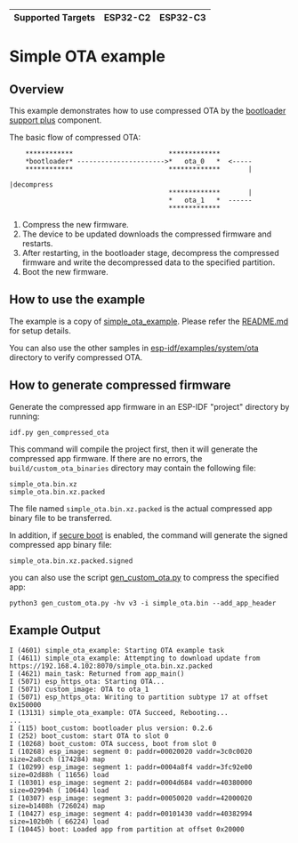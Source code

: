 | Supported Targets | ESP32-C2 | ESP32-C3 |
| ----------------- | ----- | -------- | 

# Simple OTA example
## Overview

This example demonstrates how to use compressed OTA by the [bootloader support plus](https://components.espressif.com/components/espressif/bootloader_support_plus) component. 

The basic flow of compressed OTA:

```
    ************                        *************
    *bootloader* ---------------------->*   ota_0   *  <-----
    ************                        *************       |
                                                            |decompress
                                        *************       |
                                        *   ota_1   *  ------
                                        *************
```

1. Compress the new firmware. 
2. The device to be updated downloads the compressed firmware and restarts.  
3. After restarting, in the bootloader stage, decompress the compressed firmware and write the decompressed data to the specified partition.  
4. Boot the new firmware.  

## How to use the example

The example is a copy of [simple_ota_example](https://github.com/espressif/esp-idf/tree/master/examples/system/ota/simple_ota_example). Please refer the [README.md](https://github.com/espressif/esp-idf/tree/master/examples/system/ota) for setup details.  

You can also use the other samples in [esp-idf/examples/system/ota](https://github.com/espressif/esp-idf/tree/master/examples/system/ota) directory to verify compressed OTA.  

## How to generate compressed firmware

Generate the compressed app firmware in an ESP-IDF "project" directory by running:

```plaintext
idf.py gen_compressed_ota
```

This command will compile the project first, then it will generate the compressed app firmware. If there are no errors, the `build/custom_ota_binaries` directory may contain the following file:

```plaintext
simple_ota.bin.xz  
simple_ota.bin.xz.packed
```

The file named `simple_ota.bin.xz.packed` is the actual compressed app binary file to be transferred.

In addition, if [secure boot](https://docs.espressif.com/projects/esp-idf/en/latest/esp32c3/security/secure-boot-v2.html) is enabled, the command will generate the signed compressed app binary file:

```plaintext
simple_ota.bin.xz.packed.signed
```

you can also use the script [gen_custom_ota.py](https://github.com/espressif/esp-iot-solution/blob/master/tools/cmake_utilities/scripts/gen_custom_ota.py) to compress the specified app:

```plaintext
python3 gen_custom_ota.py -hv v3 -i simple_ota.bin --add_app_header
```

## Example Output

```
I (4601) simple_ota_example: Starting OTA example task
I (4611) simple_ota_example: Attempting to download update from https://192.168.4.102:8070/simple_ota.bin.xz.packed
I (4621) main_task: Returned from app_main()
I (5071) esp_https_ota: Starting OTA...
I (5071) custom_image: OTA to ota_1
I (5071) esp_https_ota: Writing to partition subtype 17 at offset 0x150000
I (13131) simple_ota_example: OTA Succeed, Rebooting...
...
I (115) boot_custom: bootloader plus version: 0.2.6
I (252) boot_custom: start OTA to slot 0
I (10268) boot_custom: OTA success, boot from slot 0
I (10268) esp_image: segment 0: paddr=00020020 vaddr=3c0c0020 size=2a8cch (174284) map
I (10299) esp_image: segment 1: paddr=0004a8f4 vaddr=3fc92e00 size=02d88h ( 11656) load
I (10301) esp_image: segment 2: paddr=0004d684 vaddr=40380000 size=02994h ( 10644) load
I (10307) esp_image: segment 3: paddr=00050020 vaddr=42000020 size=b1408h (726024) map
I (10427) esp_image: segment 4: paddr=00101430 vaddr=40382994 size=102b0h ( 66224) load
I (10445) boot: Loaded app from partition at offset 0x20000
```